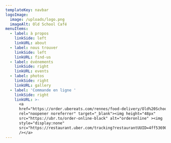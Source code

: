 ```yaml
---
templateKey: navbar
logoImage:
  image: /uploads/logo.png
  imageAlt: Old School Café
menuItems:
  - label: à propos
    linkSide: left
    linkURL: about
  - label: nous trouver
    linkSide: left
    linkURL: find-us
  - label: événements
    linkSide: right
    linkURL: events
  - label: photos
    linkSide: right
    linkURL: gallery
  - label: 'Commande en ligne '
    linkSide: right
    linkURL: >-
      <a
      href="https://order.ubereats.com/rennes/food-delivery/Old%20School%20Burger's%20%22%20by%20Old%20School%22/T_U2kMPhRxid1NubUgwVcA/?utm_source=web-restaurant-manager"
      rel="noopener noreferrer" target="_blank"><img height="48px"
      src="https://ubr.to/order-online-black" alt="orderonline" ><img
      style="display:none"
      src="https://restaurant.uber.com/tracking?restaurantUUID=4ff53690-c3e1-4718-9dd4-db9b520c1570"
      /></a>
---
```


